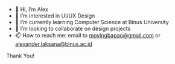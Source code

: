 - 👋 Hi, I’m Alex
- 👀 I’m interested in UI/UX Design
- 🌱 I’m currently learning Computer Science at Binus University
- 🎨 I’m looking to collaborate on design projects
- 📫 How to reach me:
      email to movingbapao@gmail.com or alexander.laksana@binus.ac.id

<!---
MovingPao/MovingPao is a ✨ special ✨ repository because its `README.md` (this file) appears on your GitHub profile.
You can click the Preview link to take a look at your changes.
--->

Thank You!
